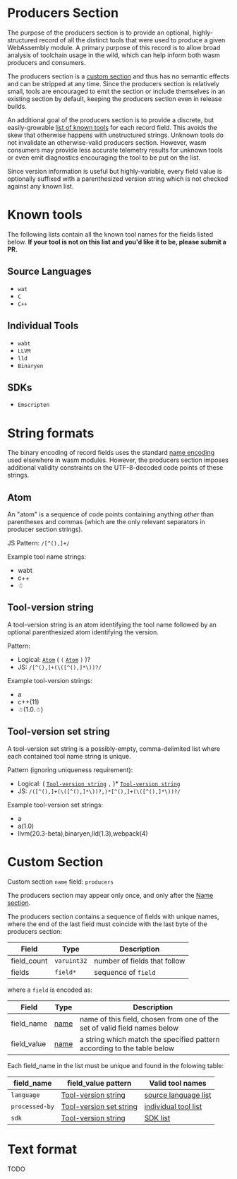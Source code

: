 # Producers Section

The purpose of the producers section is to provide an optional,
highly-structured record of all the distinct tools that were used to produce
a given WebAssembly module. A primary purpose of this record is to allow
broad analysis of toolchain usage in the wild, which can help inform both wasm
producers and consumers.

The producers section is a
[custom section](https://webassembly.github.io/spec/core/binary/modules.html#custom-section)
and thus has no semantic effects and can be stripped at any time.
Since the producers section is relatively small, tools are encouraged to emit
the section or include themselves in an existing section by default, keeping
the producers section even in release builds.

An additional goal of the producers section is to provide a discrete, but
easily-growable [list of known tools](#known-tools) for each record field. This
avoids the skew that otherwise happens with unstructured strings. Unknown tools
do not invalidate an otherwise-valid producers section. However, wasm consumers
may provide less accurate telemetry results for unknown tools or even emit
diagnostics encouraging the tool to be put on the list.

Since version information is useful but highly-variable, every field value is
optionally suffixed with a parenthesized version string which is not checked
against any known list.

# Known tools

The following lists contain all the known tool names for the fields listed below.
**If your tool is not on this list and you'd like it to be, please submit a PR.**

## Source Languages

* `wat`
* `C`
* `C++`

## Individual Tools

* `wabt`
* `LLVM`
* `lld`
* `Binaryen`

## SDKs

* `Emscripten`

# String formats

The binary encoding of record fields uses the standard
[name encoding](https://webassembly.github.io/spec/core/binary/values.html#names)
used elsewhere in wasm modules. However, the producers section imposes additional
validity constraints on the UTF-8-decoded code points of these strings.

## Atom

An "atom" is a sequence of code points containing anything *other* than
parentheses and commas (which are the only relevant separators in producer
section strings).

JS Pattern: `/[^(),]+/`

Example tool name strings:
* wabt
* c++
* ☃

## Tool-version string

A tool-version string is an atom identifying the tool name followed by
an optional parenthesized atom identifying the version.

Pattern:
* Logical: [`Atom`](#atom) ( `(` [`Atom`](#atom) `)` )?
* JS: `/[^(),]+(\([^(),]*\))?/`

Example tool-version strings:
* a
* c++(11)
* ☃(1.0.☃)

## Tool-version set string

A tool-version set string is a possibly-empty, comma-delimited list where each
contained tool name string is unique.

Pattern (ignoring uniqueness requirement):
* Logical: ( [`Tool-version string`](#tool-version-string) `,` )* [`Tool-version string`](#tool-version-string)
* JS: `/([^(),]+(\([^(),]*\))?,)*[^(),]+(\([^(),]*\))?/`

Example tool-version set strings:
* a
* a(1.0)
* llvm(20.3-beta),binaryen,lld(1.3),webpack(4)

# Custom Section

Custom section `name` field: `producers`

The producers section may appear only once, and only after the
[Name section](https://webassembly.github.io/spec/core/appendix/custom.html#name-section).

The producers section contains a sequence of fields with unique names, where the
end of the last field must coincide with the last byte of the producers section:

| Field       | Type        | Description |
| ----------- | ----------- | ----------- |
| field_count | `varuint32` | number of fields that follow |
| fields      | `field*`     | sequence of `field` |

where a `field` is encoded as:

| Field       | Type | Description |
| ----------- | ---- | ----------- |
| field_name  | [name](https://webassembly.github.io/spec/core/binary/values.html#names) | name of this field, chosen from one of the set of valid field names below |
| field_value | [name](https://webassembly.github.io/spec/core/binary/values.html#names) | a string which match the specified pattern according to the table below |

Each field_name in the list must be unique and found in the folowing table:

| field_name     | field_value pattern  | Valid tool names |
| -------------- | -------------------- | --------- |
| `language`     | [Tool-version string](#tool-version-string) | [source language list](#source-languages) |
| `processed-by` | [Tool-version set string](#tool-version-set-string) | [individual tool list](#individual-tools) |
| `sdk`          | [Tool-version string](#tool-version-string) | [SDK list](#sdks) |

# Text format

TODO
